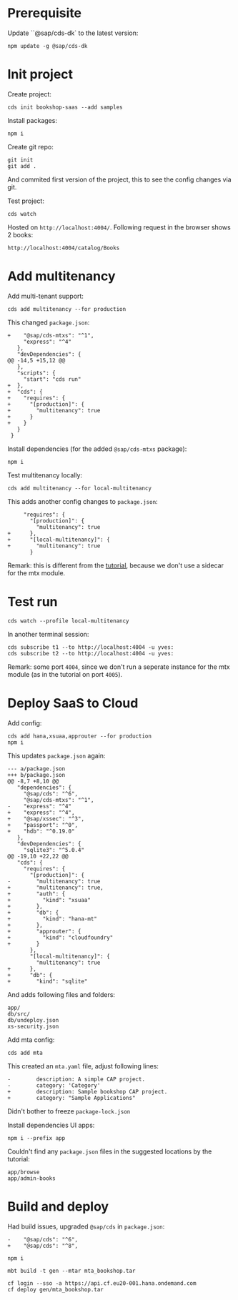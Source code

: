 # Prerequisite

Update ``@sap/cds-dk` to the latest version:

```
npm update -g @sap/cds-dk
```

# Init project

Create project:

```
cds init bookshop-saas --add samples
```

Install packages:

```
npm i
```

Create git repo:

```
git init
git add .
```

And commited first version of the project, this to see the config changes via git.

Test project:

```
cds watch
```

Hosted on `http://localhost:4004/`.
Following request in the browser shows 2 books:

```
http://localhost:4004/catalog/Books
```

# Add multitenancy

Add multi-tenant support:

```
cds add multitenancy --for production
```

This changed `package.json`:

```
+    "@sap/cds-mtxs": "^1",
     "express": "^4"
   },
   "devDependencies": {
@@ -14,5 +15,12 @@
   },
   "scripts": {
     "start": "cds run"
+  },
+  "cds": {
+    "requires": {
+      "[production]": {
+        "multitenancy": true
+      }
+    }
   }
 }
```

Install dependencies (for the added `@sap/cds-mtxs` package):

```
npm i
```

Test multitenancy locally:

```
cds add multitenancy --for local-multitenancy
```

This adds another config changes to `package.json`:

```
     "requires": {
       "[production]": {
         "multitenancy": true
+      },
+      "[local-multitenancy]": {
+        "multitenancy": true
       }
```

Remark: this is different from the [tutorial](https://cap.cloud.sap/docs/guides/multitenancy/), because we don't use a sidecar for the mtx module.

# Test run

```
cds watch --profile local-multitenancy
```

In another terminal session:

```
cds subscribe t1 --to http://localhost:4004 -u yves:
cds subscribe t2 --to http://localhost:4004 -u yves:
```

Remark: some port `4004`, since we don't run a seperate instance for the mtx module (as in the tutorial on port `4005`).

# Deploy SaaS to Cloud

Add config:

```
cds add hana,xsuaa,approuter --for production
npm i
```

This updates `package.json` again:

```
--- a/package.json
+++ b/package.json
@@ -8,7 +8,10 @@
   "dependencies": {
     "@sap/cds": "^6",
     "@sap/cds-mtxs": "^1",
-    "express": "^4"
+    "express": "^4",
+    "@sap/xssec": "^3",
+    "passport": "^0",
+    "hdb": "^0.19.0"
   },
   "devDependencies": {
     "sqlite3": "^5.0.4"
@@ -19,10 +22,22 @@
   "cds": {
     "requires": {
       "[production]": {
-        "multitenancy": true
+        "multitenancy": true,
+        "auth": {
+          "kind": "xsuaa"
+        },
+        "db": {
+          "kind": "hana-mt"
+        },
+        "approuter": {
+          "kind": "cloudfoundry"
+        }
       },
       "[local-multitenancy]": {
         "multitenancy": true
+      },
+      "db": {
+        "kind": "sqlite"
```

And adds following files and folders:

```
app/
db/src/
db/undeploy.json
xs-security.json
```

Add mta config:

```
cds add mta
```

This created an `mta.yaml` file, adjust following lines:

```
-        description: A simple CAP project.
-        category: 'Category'
+        description: Sample bookshop CAP project.
+        category: "Sample Applications"
```

Didn't bother to freeze `package-lock.json`

Install dependencies UI apps:

```
npm i --prefix app
```

Couldn't find any `package.json` files in the suggested locations by the tutorial:

```
app/browse
app/admin-books
```

# Build and deploy

Had build issues, upgraded `@sap/cds` in `package.json`:

```
-    "@sap/cds": "^6",
+    "@sap/cds": "^8",
```

```
npm i
```

```
mbt build -t gen --mtar mta_bookshop.tar
```

```
cf login --sso -a https://api.cf.eu20-001.hana.ondemand.com
cf deploy gen/mta_bookshop.tar
```
